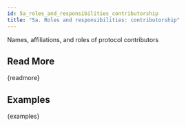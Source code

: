 ```yaml
---
id: 5a_roles_and_responsibilities_contributorship
title: "5a. Roles and responsibilities: contributorship"
---
```

Names, affiliations, and roles of protocol contributors

## Read More

{readmore}

## Examples

{examples}
